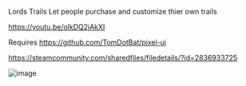 Lords Trails
Let people purchase and customize thier own trails

https://youtu.be/olkDQ2jAkXI

Requires https://github.com/TomDotBat/pixel-ui

https://steamcommunity.com/sharedfiles/filedetails/?id=2836933725

![image](https://user-images.githubusercontent.com/62381889/179521605-dc8b714c-37d3-4b54-8926-5c762cf4cb06.jpg)
